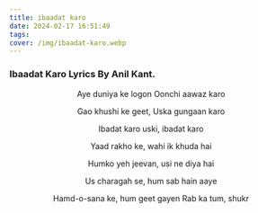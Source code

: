 ```yaml
---
title: ibaadat karo
date: 2024-02-17 16:51:49
tags:
cover: /img/ibaadat-karo.webp
---
```

### Ibaadat Karo Lyrics By Anil Kant.
<center>
Aye duniya ke logon Oonchi aawaz karo

Gao khushi ke geet, Uska gungaan karo

Ibadat karo uski, ibadat karo

Yaad rakho ke, wahi ik khuda hai

Humko yeh jeevan, usi ne diya hai

Us charagah se, hum sab hain aaye

Hamd-o-sana ke, hum geet gayen Rab ka tum, shukr
</center>